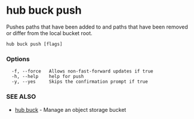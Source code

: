 # hub buck push

Pushes paths that have been added to and paths that have been removed or differ from the local bucket root.

```
hub buck push [flags]
```

### Options

```
  -f, --force   Allows non-fast-forward updates if true
  -h, --help    help for push
  -y, --yes     Skips the confirmation prompt if true
```

### SEE ALSO

* [hub buck](hub_buck.md)	 - Manage an object storage bucket
